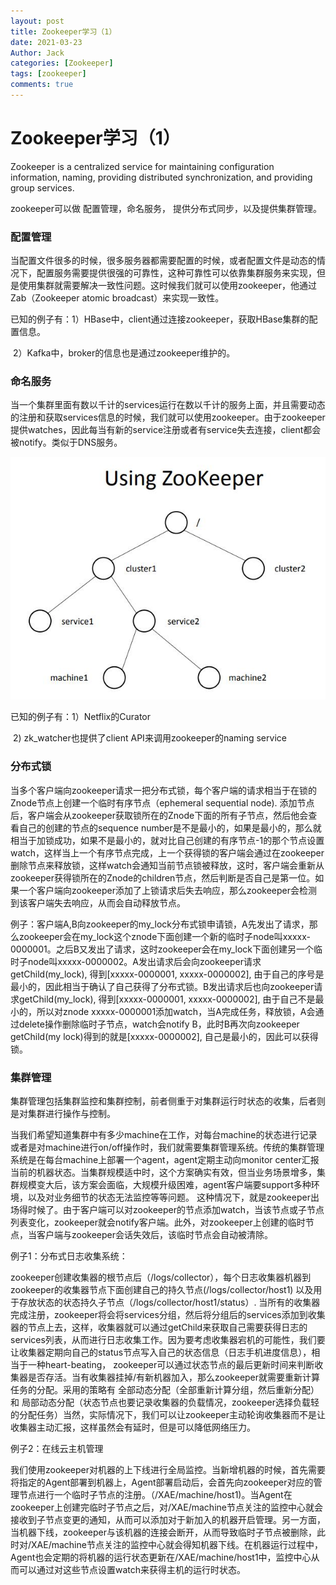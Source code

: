 ```yaml
---
layout: post
title: Zookeeper学习（1）
date: 2021-03-23
Author: Jack
categories: [Zookeeper]
tags: [zookeeper]
comments: true
---
```


#                                 Zookeeper学习（1）

Zookeeper is a centralized service for maintaining configuration information, naming, providing distributed synchronization, and providing group services.

zookeeper可以做 配置管理，命名服务， 提供分布式同步，以及提供集群管理。

### **配置管理**

当配置文件很多的时候，很多服务器都需要配置的时候，或者配置文件是动态的情况下，配置服务需要提供很强的可靠性，这种可靠性可以依靠集群服务来实现，但是使用集群就需要解决一致性问题。这时候我们就可以使用zookeeper，他通过Zab（Zookeeper atomic broadcast）来实现一致性。

已知的例子有：1）HBase中，client通过连接zookeeper，获取HBase集群的配置信息。

​                           2）Kafka中，broker的信息也是通过zookeeper维护的。

### **命名服务**

当一个集群里面有数以千计的services运行在数以千计的服务上面，并且需要动态的注册和获取services信息的时候，我们就可以使用zookeeper。由于zookeeper提供watches，因此每当有新的service注册或者有service失去连接，client都会被notify。类似于DNS服务。

![Znode Structure](https://github.com/haotianlyu/haotianlyu.github.io/blob/master/images/Znode_for_naming_service.jpg?raw=true)

已知的例子有：1）Netflix的Curator

​                           2) zk_watcher也提供了client API来调用zookeeper的naming service

### **分布式锁**

当多个客户端向zookeeper请求一把分布式锁，每个客户端的请求相当于在锁的Znode节点上创建一个临时有序节点（ephemeral sequential node). 添加节点后，客户端会从zookeeper获取锁所在的Znode下面的所有子节点，然后他会查看自己的创建的节点的sequence number是不是最小的，如果是最小的，那么就相当于加锁成功，如果不是最小的，就对比自己创建的有序节点-1的那个节点设置watch，这样当上一个有序节点完成，上一个获得锁的客户端会通过在zookeeper删除节点来释放锁，这样watch会通知当前节点锁被释放，这时，客户端会重新从zookeeper获得锁所在的Znode的children节点，然后判断是否自己是第一位。如果一个客户端向zookeeper添加了上锁请求后失去响应，那么zookeeper会检测到该客户端失去响应，从而会自动释放节点。

例子：客户端A,B向zookeeper的my_lock分布式锁申请锁，A先发出了请求，那么zookeeper会在my_lock这个znode下面创建一个新的临时子node叫xxxxx-0000001。之后B又发出了请求，这时zookeeper会在my_lock下面创建另一个临时子node叫xxxxx-0000002。A发出请求后会向zookeeper请求getChild(my_lock), 得到[xxxxx-0000001, xxxxx-0000002], 由于自己的序号是最小的，因此相当于确认了自己获得了分布式锁。B发出请求后也向zookeeper请求getChild(my_lock), 得到[xxxxx-0000001, xxxxx-0000002], 由于自己不是最小的，所以对znode xxxxx-0000001添加watch，当A完成任务，释放锁，A会通过delete操作删除临时子节点，watch会notify B，此时B再次向zookeeper getChild(my lock)得到的就是[xxxxx-0000002], 自己是最小的，因此可以获得锁。

### **集群管理**

集群管理包括集群监控和集群控制，前者侧重于对集群运行时状态的收集，后者则是对集群进行操作与控制。

当我们希望知道集群中有多少machine在工作，对每台machine的状态进行记录或者是对machine进行on/off操作时，我们就需要集群管理系统。传统的集群管理系统是在每台machine上部署一个agent，agent定期主动向monitor center汇报当前的机器状态。当集群规模适中时，这个方案确实有效，但当业务场景增多，集群规模变大后，该方案会面临，大规模升级困难，agent客户端要support多种环境，以及对业务细节的状态无法监控等等问题。 这种情况下，就是zookeeper出场得时候了。由于客户端可以对zookeeper的节点添加watch，当该节点或子节点列表变化，zookeeper就会notify客户端。此外，对zookeeper上创建的临时节点，当客户端与zookeeper会话失效后，该临时节点会自动被清除。

例子1：分布式日志收集系统：

​	zookeeper创建收集器的根节点后（/logs/collector），每个日志收集器机器到zookeeper的收集器节点下面创建自己的持久节点(/logs/collector/host1) 以及用于存放状态的状态持久子节点（/logs/collector/host1/status）. 当所有的收集器完成注册，zookeeper将会将services分组，然后将分组后的services添加到收集器的节点上去，这样，收集器就可以通过getChild来获取自己需要获得日志的services列表，从而进行日志收集工作。因为要考虑收集器宕机的可能性，我们要让收集器定期向自己的status节点写入自己的状态信息（日志手机进度信息），相当于一种heart-beating， zookeeper可以通过状态节点的最后更新时间来判断收集器是否存活。当有收集器挂掉/有新机器加入，那么zookeeper就需要重新计算任务的分配。采用的策略有 全部动态分配（全部重新计算分组，然后重新分配）和 局部动态分配（状态节点也要记录收集器的负载情况，zookeeper选择负载轻的分配任务）当然，实际情况下，我们可以让zookeeper主动轮询收集器而不是让收集器主动汇报，这样虽然会有延时，但是可以降低网络压力。

例子2：在线云主机管理

​	我们使用zookeeper对机器的上下线进行全局监控。当新增机器的时候，首先需要将指定的Agent部署到机器上，Agent部署启动后，会首先向zookeeper对应的管理节点进行一个临时子节点的注册。（/XAE/machine/host1)。当Agent在zookeeper上创建完临时子节点之后，对/XAE/machine节点关注的监控中心就会接收到子节点变更的通知，从而可以添加对于新加入的机器开启管理。另一方面，当机器下线，zookeeper与该机器的连接会断开，从而导致临时子节点被删除，此时对/XAE/machine节点关注的监控中心就会得知机器下线。在机器运行过程中，Agent也会定期的将机器的运行状态更新在/XAE/machine/host1中，监控中心从而可以通过对这些节点设置watch来获得主机的运行时状态。